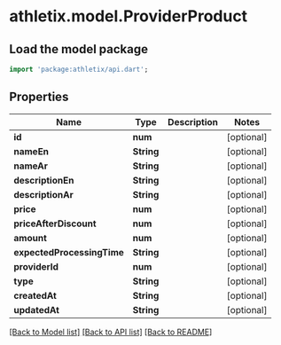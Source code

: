 # athletix.model.ProviderProduct

## Load the model package
```dart
import 'package:athletix/api.dart';
```

## Properties
Name | Type | Description | Notes
------------ | ------------- | ------------- | -------------
**id** | **num** |  | [optional] 
**nameEn** | **String** |  | [optional] 
**nameAr** | **String** |  | [optional] 
**descriptionEn** | **String** |  | [optional] 
**descriptionAr** | **String** |  | [optional] 
**price** | **num** |  | [optional] 
**priceAfterDiscount** | **num** |  | [optional] 
**amount** | **num** |  | [optional] 
**expectedProcessingTime** | **String** |  | [optional] 
**providerId** | **num** |  | [optional] 
**type** | **String** |  | [optional] 
**createdAt** | **String** |  | [optional] 
**updatedAt** | **String** |  | [optional] 

[[Back to Model list]](../README.md#documentation-for-models) [[Back to API list]](../README.md#documentation-for-api-endpoints) [[Back to README]](../README.md)


